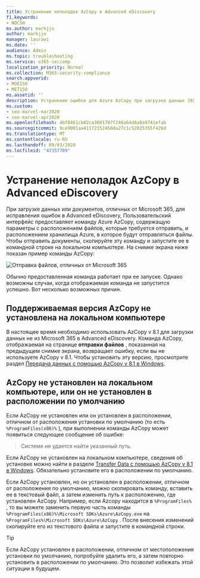 ```yaml
---
title: Устранение неполадок AzCopy в Advanced eDiscovery
f1.keywords:
- NOCSH
ms.author: markjjo
author: markjjo
manager: laurawi
ms.date: ''
audience: Admin
ms.topic: troubleshooting
ms.service: o365-seccomp
localization_priority: Normal
ms.collection: M365-security-compliance
search.appverid:
- MOE150
- MET150
ms.assetid: ''
description: Устранение ошибок для Azure AzCopy при загрузке данных 365, не относящихся к Office, для исправления ошибок в Advanced eDiscovery.
ms.custom:
- seo-marvel-mar2020
- seo-marvel-apr2020
ms.openlocfilehash: 4bf8461cb02ca3601707f248a64d8a8a9741efab
ms.sourcegitcommit: 9ce9001aa41172152458da27c1c52825355f426d
ms.translationtype: MT
ms.contentlocale: ru-RU
ms.lasthandoff: 09/03/2020
ms.locfileid: "47357709"
---
```

# <a name="troubleshoot-azcopy-in-advanced-ediscovery"></a>Устранение неполадок AzCopy в Advanced eDiscovery

При загрузке данных или документов, отличных от Microsoft 365, для исправления ошибок в Advanced eDiscovery, Пользовательский интерфейс предоставляет команду Azure AzCopy, содержащую параметры с расположением файлов, которые требуется отправить, и расположением хранилища Azure, в которое будут отправляться файлы. Чтобы отправить документы, скопируйте эту команду и запустите ее в командной строке на локальном компьютере.  На снимке экрана ниже показан пример команды AzCopy:

![Отправка файлов, отличных от Microsoft 365](../media/46ba68f6-af11-4e70-bb91-5fc7973516e3.png)

Обычно предоставленная команда работает при ее запуске. Однако возможны случаи, когда отображаемая команда не запустится успешно. Вот несколько возможных причин.

## <a name="the-supported-version-of-azcopy-isnt-installed-on-the-local-computer"></a>Поддерживаемая версия AzCopy не установлена на локальном компьютере

В настоящее время необходимо использовать AzCopy v 8.1 для загрузки данных не из Microsoft 365 в Advanced eDiscovery. Команда AzCopy, отображаемая на странице **отправки файлов** , показанная на предыдущем снимке экрана, возвращает ошибку, если вы не используете AzCopy v 8.1. Чтобы установить эту версию, просмотрите раздел [Передача данных с помощью AzCopy v 8.1 в Windows](https://docs.microsoft.com/previous-versions/azure/storage/storage-use-azcopy).

## <a name="azcopy-isnt-installed-on-the-local-computer-or-its-not-installed-in-the-default-location"></a>AzCopy не установлен на локальном компьютере, или он не установлен в расположении по умолчанию

Если AzCopy не установлен или он установлен в расположении, отличном от расположения установки по умолчанию (то есть `%ProgramFiles(x86)%` ), при выполнении команды AzCopy может появиться следующее сообщение об ошибке:

> Системе не удается найти указанный путь.

Если AzCopy не установлен на локальном компьютере, сведения об установке можно найти в разделе [Transfer Data с помощью AzCopy v 8.1 в Windows](https://docs.microsoft.com/previous-versions/azure/storage/storage-use-azcopy). Обязательно установите его в расположении по умолчанию.

Если AzCopy установлен, но он установлен в расположении, отличном от расположения по умолчанию, можно скопировать команду, вставить ее в текстовый файл, а затем изменить путь к расположению, где установлен AzCopy. Например, если Azcopy находится в `%ProgramFiles%` , то вы можете заменить первую часть команды `%ProgramFiles(x86)%\Microsoft SDKs\Azure\AzCopy.exe` на `%ProgramFiles%\Microsoft SDKs\Azure\AzCopy` . После внесения изменений скопируйте его из текстового файла и запустите в командной строки.

> [!TIP]
> Если AzCopy установлен в расположении, отличном от местоположения установки по умолчанию, попробуйте удалить его, а затем повторно установить в расположении по умолчанию. Это позволит избежать этой ситуации в будущем.

